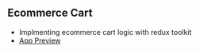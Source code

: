## Ecommerce Cart

- Implmenting ecommerce cart logic with redux toolkit
- [App Preview](https://prnt.sc/zaUjwza5sV77)